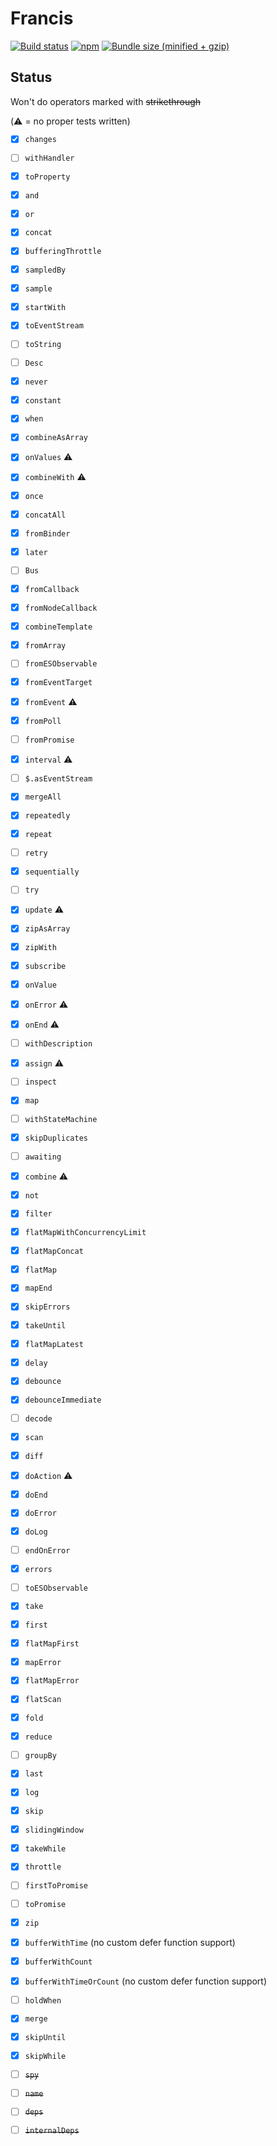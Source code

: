 # Francis

[![Build status](https://img.shields.io/travis/milankinen/francis/master.svg?style=flat-square)](https://travis-ci.org/milankinen/francis)
[![npm](https://img.shields.io/npm/v/francis.svg?style=flat-square)](https://www.npmjs.com/package/francis)
[![Bundle size (minified + gzip)](https://img.shields.io/bundlephobia/minzip/francis.svg?style=flat-square)](https://bundlephobia.com/result?p=francis)

## Status

Won't do operators marked with ~~strikethrough~~

(:warning: = no proper tests written)

- [x] `changes`
- [ ] `withHandler`
- [x] `toProperty`
- [x] `and`
- [x] `or`
- [x] `concat`
- [x] `bufferingThrottle`
- [x] `sampledBy`
- [x] `sample`
- [x] `startWith`
- [x] `toEventStream`
- [ ] `toString`
- [ ] `Desc`
- [x] `never`
- [x] `constant`
- [x] `when`
- [x] `combineAsArray`
- [x] `onValues` :warning:
- [x] `combineWith` :warning:
- [x] `once`
- [x] `concatAll`
- [x] `fromBinder`
- [x] `later`
- [ ] `Bus`
- [x] `fromCallback`
- [x] `fromNodeCallback`
- [x] `combineTemplate`
- [x] `fromArray`
- [ ] `fromESObservable`
- [x] `fromEventTarget`
- [x] `fromEvent` :warning:
- [x] `fromPoll`
- [ ] `fromPromise`
- [x] `interval` :warning:
- [ ] `$.asEventStream`
- [x] `mergeAll`
- [x] `repeatedly`
- [x] `repeat`
- [ ] `retry`
- [x] `sequentially`
- [ ] `try`
- [x] `update` :warning:
- [x] `zipAsArray`
- [x] `zipWith`
- [x] `subscribe`
- [x] `onValue`
- [x] `onError` :warning:
- [x] `onEnd` :warning:
- [ ] `withDescription`
- [x] `assign` :warning:
- [ ] `inspect`
- [x] `map`
- [ ] `withStateMachine`
- [x] `skipDuplicates`
- [ ] `awaiting`
- [x] `combine` :warning:
- [x] `not`
- [x] `filter`
- [x] `flatMapWithConcurrencyLimit`
- [x] `flatMapConcat`
- [x] `flatMap`
- [x] `mapEnd`
- [x] `skipErrors`
- [x] `takeUntil`
- [x] `flatMapLatest`
- [x] `delay`
- [x] `debounce`
- [x] `debounceImmediate`
- [ ] `decode`
- [x] `scan`
- [x] `diff`
- [x] `doAction` :warning:
- [x] `doEnd`
- [x] `doError`
- [x] `doLog`
- [ ] `endOnError`
- [x] `errors`
- [ ] `toESObservable`
- [x] `take`
- [x] `first`
- [x] `flatMapFirst`
- [x] `mapError`
- [x] `flatMapError`
- [x] `flatScan`
- [x] `fold`
- [x] `reduce`
- [ ] `groupBy`
- [x] `last`
- [x] `log`
- [x] `skip`
- [x] `slidingWindow`
- [x] `takeWhile`
- [x] `throttle`
- [ ] `firstToPromise`
- [ ] `toPromise`
- [x] `zip`
- [x] `bufferWithTime`  (no custom defer function support)
- [x] `bufferWithCount`
- [x] `bufferWithTimeOrCount` (no custom defer function support)
- [ ] `holdWhen`
- [x] `merge`
- [x] `skipUntil`
- [x] `skipWhile`

- [ ] ~~`spy`~~
- [ ] ~~`name`~~
- [ ] ~~`deps`~~
- [ ] ~~`internalDeps`~~
